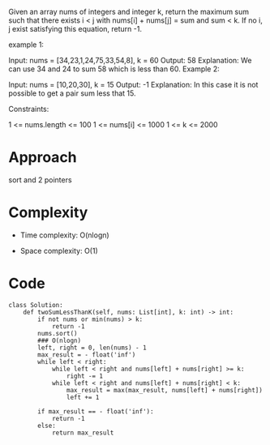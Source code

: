 <p> Given an array nums of integers and integer k, return the maximum sum such that there exists i < j with nums[i] + nums[j] = sum and sum < k. If no i, j exist satisfying this equation, return -1.

example 1:

Input: nums = [34,23,1,24,75,33,54,8], k = 60
Output: 58
Explanation: We can use 34 and 24 to sum 58 which is less than 60.
Example 2:

Input: nums = [10,20,30], k = 15
Output: -1
Explanation: In this case it is not possible to get a pair sum less that 15.
 

Constraints:

1 <= nums.length <= 100
1 <= nums[i] <= 1000
1 <= k <= 2000
</p>
<https://leetcode.com/problems/two-sum-less-than-k/description/>

# Approach
sort and 2 pointers

# Complexity
- Time complexity:
O(nlogn)

- Space complexity:
O(1)

# Code
```
class Solution:
    def twoSumLessThanK(self, nums: List[int], k: int) -> int:
        if not nums or min(nums) > k:
            return -1
        nums.sort() 
        ### O(nlogn)
        left, right = 0, len(nums) - 1
        max_result = - float('inf')
        while left < right:
            while left < right and nums[left] + nums[right] >= k:
                right -= 1
            while left < right and nums[left] + nums[right] < k:
                max_result = max(max_result, nums[left] + nums[right])
                left += 1
        
        if max_result == - float('inf'):
            return -1
        else:
            return max_result           

```
